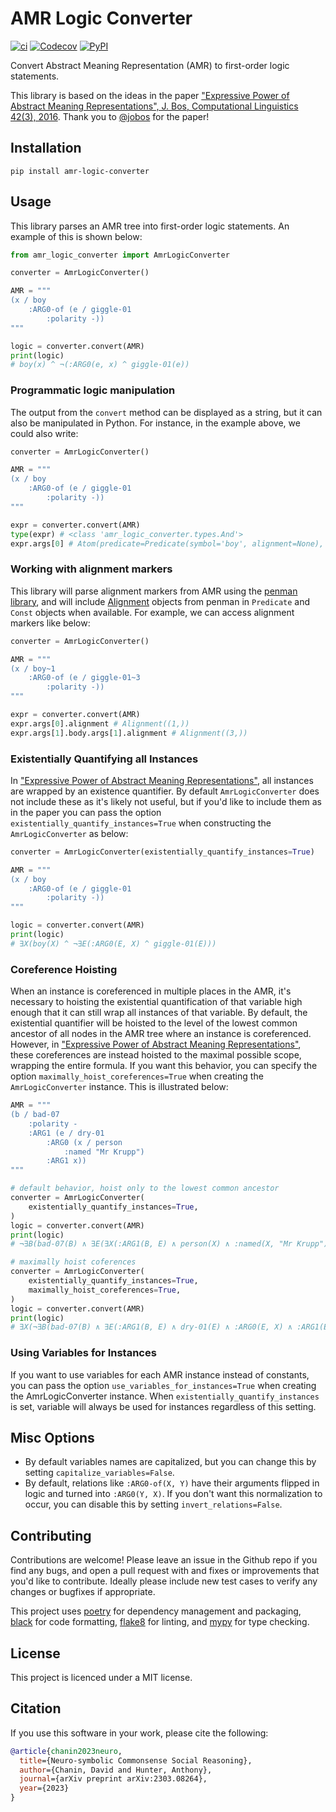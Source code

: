 # AMR Logic Converter

[![ci](https://img.shields.io/github/actions/workflow/status/chanind/amr-logic-converter/ci.yaml?branch=main)](https://github.com/chanind/amr-logic-converter)
[![Codecov](https://img.shields.io/codecov/c/github/chanind/amr-logic-converter/main)](https://codecov.io/gh/chanind/amr-logic-converter)
[![PyPI](https://img.shields.io/pypi/v/amr-logic-converter?color=blue)](https://pypi.org/project/amr-logic-converter/)

Convert Abstract Meaning Representation (AMR) to first-order logic statements.

This library is based on the ideas in the paper ["Expressive Power of Abstract Meaning Representations", J. Bos, Computational Linguistics 42(3), 2016](http://www.mitpressjournals.org/doi/pdf/10.1162/COLI_a_00257). Thank you to [@jobos](https://github.com/jobos) for the paper!

## Installation

```
pip install amr-logic-converter
```

## Usage

This library parses an AMR tree into first-order logic statements. An example of this is shown below:

```python
from amr_logic_converter import AmrLogicConverter

converter = AmrLogicConverter()

AMR = """
(x / boy
    :ARG0-of (e / giggle-01
        :polarity -))
"""

logic = converter.convert(AMR)
print(logic)
# boy(x) ^ ¬(:ARG0(e, x) ^ giggle-01(e))
```

### Programmatic logic manipulation

The output from the `convert` method can be displayed as a string, but it can also be manipulated in Python. For instance, in the example above, we could also write:

```python
converter = AmrLogicConverter()

AMR = """
(x / boy
    :ARG0-of (e / giggle-01
        :polarity -))
"""

expr = converter.convert(AMR)
type(expr) # <class 'amr_logic_converter.types.And'>
expr.args[0] # Atom(predicate=Predicate(symbol='boy', alignment=None), terms=(Constant(value='x', type='instance', alignment=None),))
```

### Working with alignment markers

This library will parse alignment markers from AMR using the [penman library](https://penman.readthedocs.io/en/latest/), and will include [Alignment](https://penman.readthedocs.io/en/latest/api/penman.surface.html#penman.surface.Alignment) objects from penman in `Predicate` and `Const` objects when available. For example, we can access alignment markers like below:

```python
converter = AmrLogicConverter()

AMR = """
(x / boy~1
    :ARG0-of (e / giggle-01~3
        :polarity -))
"""

expr = converter.convert(AMR)
expr.args[0].alignment # Alignment((1,))
expr.args[1].body.args[1].alignment # Alignment((3,))
```

### Existentially Quantifying all Instances

In ["Expressive Power of Abstract Meaning Representations"](http://www.mitpressjournals.org/doi/pdf/10.1162/COLI_a_00257), all instances are wrapped by an existence quantifier. By default `AmrLogicConverter` does not include these as it's likely not useful, but if you'd like to include them as in the paper you can pass the option `existentially_quantify_instances=True` when constructing the `AmrLogicConverter` as below:

```python
converter = AmrLogicConverter(existentially_quantify_instances=True)

AMR = """
(x / boy
    :ARG0-of (e / giggle-01
        :polarity -))
"""

logic = converter.convert(AMR)
print(logic)
# ∃X(boy(X) ^ ¬∃E(:ARG0(E, X) ^ giggle-01(E)))
```

### Coreference Hoisting

When an instance is coreferenced in multiple places in the AMR, it's necessary to hoisting the existential quantification of that variable high enough that it can still wrap all instances of that variable. By default, the existential quantifier will be hoisted to the level of the lowest common ancestor of all nodes in the AMR tree where an instance is coreferenced. However, in ["Expressive Power of Abstract Meaning Representations"](http://www.mitpressjournals.org/doi/pdf/10.1162/COLI_a_00257), these coreferences are instead hoisted to the maximal possible scope, wrapping the entire formula. If you want this behavior, you can specify the option `maximally_hoist_coreferences=True` when creating the `AmrLogicConverter` instance. This is illustrated below:

```python
AMR = """
(b / bad-07
    :polarity -
    :ARG1 (e / dry-01
        :ARG0 (x / person
            :named "Mr Krupp")
        :ARG1 x))
"""

# default behavior, hoist only to the lowest common ancestor
converter = AmrLogicConverter(
    existentially_quantify_instances=True,
)
logic = converter.convert(AMR)
print(logic)
# ¬∃B(bad-07(B) ∧ ∃E(∃X(:ARG1(B, E) ∧ person(X) ∧ :named(X, "Mr Krupp") ∧ dry-01(E) ∧ :ARG0(E, X) ∧ :ARG1(E, X))))

# maximally hoist coferences
converter = AmrLogicConverter(
    existentially_quantify_instances=True,
    maximally_hoist_coreferences=True,
)
logic = converter.convert(AMR)
print(logic)
# ∃X(¬∃B(bad-07(B) ∧ ∃E(:ARG1(B, E) ∧ dry-01(E) ∧ :ARG0(E, X) ∧ :ARG1(E, X))) ∧ person(X) ∧ :named(X, "Mr Krupp"))
```

### Using Variables for Instances

If you want to use variables for each AMR instance instead of constants, you can pass the option `use_variables_for_instances=True` when creating the AmrLogicConverter instance. When `existentially_quantify_instances` is set, variable will always be used for instances regardless of this setting.

## Misc Options

- By default variables names are capitalized, but you can change this by setting `capitalize_variables=False`.
- By default, relations like `:ARG0-of(X, Y)` have their arguments flipped in logic and turned into `:ARG0(Y, X)`. If you don't want this normalization to occur, you can disable this by setting `invert_relations=False`.

## Contributing

Contributions are welcome! Please leave an issue in the Github repo if you find any bugs, and open a pull request with and fixes or improvements that you'd like to contribute. Ideally please include new test cases to verify any changes or bugfixes if appropriate.

This project uses [poetry](https://python-poetry.org/) for dependency management and packaging, [black](https://black.readthedocs.io/en/stable/) for code formatting, [flake8](https://flake8.pycqa.org/en/latest/) for linting, and [mypy](https://mypy.readthedocs.io/en/stable/) for type checking.

## License

This project is licenced under a MIT license.

## Citation
If you use this software in your work, please cite the following:

```bibtex
@article{chanin2023neuro,
  title={Neuro-symbolic Commonsense Social Reasoning},
  author={Chanin, David and Hunter, Anthony},
  journal={arXiv preprint arXiv:2303.08264},
  year={2023}
}
```
